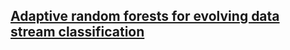 ## [Adaptive random forests for evolving data stream classification](https://link.springer.com/article/10.1007/s10994-017-5642-8#change-history)
